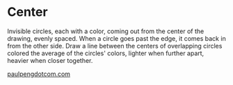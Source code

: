 # Center

Invisible circles, each with a color, coming out from the center of the drawing, evenly spaced. When a circle goes past the edge, it comes back in from the other side. Draw a line between the centers of overlapping circles colored the average of the circles' colors, lighter when further apart, heavier when closer together.

[paulpengdotcom.com](https://www.paulpengdotcom.com/)
